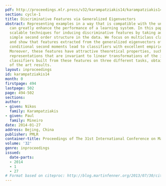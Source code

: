 ```yaml
---
pdf: http://proceedings.mlr.press/v32/karampatziakis14/karampatziakis14.pdf
section: cycle-1
title: Discriminative Features via Generalized Eigenvectors
abstract: Representing examples in a way that is compatible with the underlying classifier
  can greatly enhance the performance of a learning system. In this paper we investigate
  scalable techniques for inducing discriminative features by taking advantage of
  simple second order structure in the data. We focus on multiclass classification
  and show that features extracted from the generalized eigenvectors of the class
  conditional second moments lead to classifiers with excellent empirical performance.
  Moreover, these features have attractive theoretical properties, such as inducing
  representations that are invariant to linear transformations of the input. We evaluate
  classifiers built from these features on three different tasks, obtaining state
  of the art results.
layout: inproceedings
id: karampatziakis14
month: 0
firstpage: 494
lastpage: 502
page: 494-502
sections: 
author:
- given: Nikos
  family: Karampatziakis
- given: Paul
  family: Mineiro
date: 2014-01-27
address: Bejing, China
publisher: PMLR
container-title: Proceedings of The 31st International Conference on Machine Learning
volume: '32'
genre: inproceedings
issued:
  date-parts:
  - 2014
  - 1
  - 27
# Format based on citeproc: http://blog.martinfenner.org/2013/07/30/citeproc-yaml-for-bibliographies/
---
```

